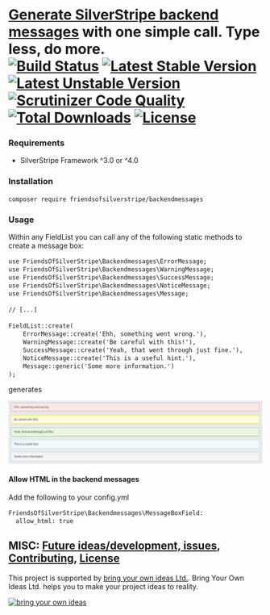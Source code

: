 # [Generate SilverStripe backend messages](https://github.com/FriendsOfSilverStripe/backendmessages) with one simple call. Type less, do more.<br />[![Build Status](https://api.travis-ci.org/FriendsOfSilverStripe/backendmessages.svg?branch=master)](https://travis-ci.org/FriendsOfSilverStripe/backendmessages) [![Latest Stable Version](https://poser.pugx.org/FriendsOfSilverStripe/backendmessages/version.svg)](https://github.com/FriendsOfSilverStripe/backendmessages/releases) [![Latest Unstable Version](https://poser.pugx.org/FriendsOfSilverStripe/backendmessages/v/unstable.svg)](https://packagist.org/packages/FriendsOfSilverStripe/backendmessages) [![Scrutinizer Code Quality](https://scrutinizer-ci.com/g/FriendsOfSilverStripe/backendmessages/badges/quality-score.png?b=master)](https://scrutinizer-ci.com/g/FriendsOfSilverStripe/backendmessages/?branch=master) [![Total Downloads](https://poser.pugx.org/FriendsOfSilverStripe/backendmessages/downloads.svg)](https://packagist.org/packages/FriendsOfSilverStripe/backendmessages) [![License](https://poser.pugx.org/FriendsOfSilverStripe/backendmessages/license.svg)](https://github.com/FriendsOfSilverStripe/backendmessages/blob/master/license.md)


### Requirements

 * SilverStripe Framework ^3.0 or ^4.0


### Installation

```
composer require friendsofsilverstripe/backendmessages
```


### Usage

Within any FieldList you can call any of the following static methods to create a message box:

````
use FriendsOfSilverStripe\Backendmessages\ErrorMessage;
use FriendsOfSilverStripe\Backendmessages\WarningMessage;
use FriendsOfSilverStripe\Backendmessages\SuccessMessage;
use FriendsOfSilverStripe\Backendmessages\NoticeMessage;
use FriendsOfSilverStripe\Backendmessages\Message;

// [...]

FieldList::create(
	ErrorMessage::create('Ehh, something went wrong.'),
	WarningMessage::create('Be careful with this!'),
	SuccessMessage::create('Yeah, that went through just fine.'),
	NoticeMessage::create('This is a useful hint.'),
	Message::generic('Some more information.')
);
````
generates

<img src="https://raw.githubusercontent.com/friendsofsilverstripe/backendmessages/master/images/screenshots/messages.png">

#### Allow HTML in the backend messages

Add the following to your config.yml
```
FriendsOfSilverStripe\Backendmessages\MessageBoxField:
  allow_html: true
```

## MISC: [Future ideas/development, issues](https://github.com/FriendsOfSilverStripe/backendmessages/issues), [Contributing](https://github.com/FriendsOfSilverStripe/backendmessages/blob/master/CONTRIBUTING.md), [License](https://github.com/FriendsOfSilverStripe/backendmessages/blob/master/license.md)

This project is supported by [bring your own ideas Ltd.](https://bringyourownideas.com). Bring Your Own Ideas Ltd. helps you to make your project ideas to reality.

[![bring your own ideas](https://bringyourownideas.com/images/byoi-light-bulb-transparent-background.png)](https://bringyourownideas.com)
